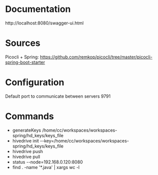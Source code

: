 # Documentation
http://localhost:8080/swagger-ui.html

# Sources

Picocli + Spring: https://github.com/remkop/picocli/tree/master/picocli-spring-boot-starter

# Configuration

Default port to communicate between servers 9791


# Commands
* generateKeys /home/cc/workspaces/workspaces-spring/hd_keys/keys_file
* hivedrive init --key=/home/cc/workspaces/workspaces-spring/hd_keys/keys_file
* hivedrive push
* hivedrive pull
* status --node=192.168.0.120:8080
*  find . -name '*.java' | xargs wc -l